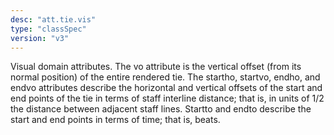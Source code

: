 ```yaml
---
desc: "att.tie.vis"
type: "classSpec"
version: "v3"
---
```


Visual domain attributes. The vo attribute is the vertical offset (from its normal
position) of the entire rendered tie. The startho, startvo, endho, and endvo attributes
describe the horizontal and vertical offsets of the start and end points of the tie
in terms
of staff interline distance; that is, in units of 1/2 the distance between adjacent
staff
lines. Startto and endto describe the start and end points in terms of time; that
is,
beats.
